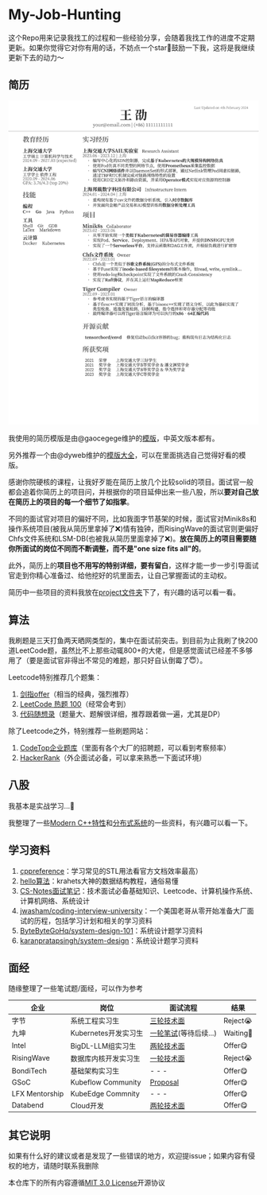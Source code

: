 # My-Job-Hunting

这个Repo用来记录我找工的过程和一些经验分享，会随着我找工作的进度不定期更新。如果你觉得它对你有用的话，不妨点一个star🌟鼓励一下我，这将是我继续更新下去的动力～

## 简历

<div align="center">
    <img src="./resume/resume.png" width=550>
</div>

我使用的简历模版是由@gaocegege维护的[模版](https://github.com/dyweb/Deedy-Resume-for-Chinese)，中英文版本都有。

另外推荐一个由@dyweb维护的[模版大全](https://github.com/dyweb/awesome-resume-for-chinese)，可以在里面挑选自己觉得好看的模版。

感谢你院硬核的课程，让我好歹能在简历上放几个比较solid的项目。面试官一般都会追着你简历上的项目问，并根据你的项目延伸出来一些八股，所以**要对自己放在简历上的项目的每一个细节了如指掌**。

不同的面试官对项目的偏好不同，比如我面字节基架的时候，面试官对Minik8s和操作系统项目(被我从简历里拿掉了❌)情有独钟，而RisingWave的面试官则更偏好Chfs文件系统和LSM-DB(也被我从简历里面拿掉了❌)。**放在简历上的项目需要随你所面试的岗位不同而不断调整，而不是"one size fits all"的**。

此外，简历上的**项目也不用写的特别详细，要有留白**，这样才能一步一步引导面试官走到你精心准备过、给他挖好的坑里面去，让自己掌握面试的主动权。

简历中一些项目的资料我放在[project文件夹](./project/)下了，有兴趣的话可以看一看。

## 算法

我刷题是三天打鱼两天晒网类型的，集中在面试前突击。到目前为止我刷了快200道LeetCode题，虽然比不上那些动辄800+的大佬，但是感觉面试已经差不多够用了（要是面试官非得出不常见的难题，那只好自认倒霉了😇）。

Leetcode特别推荐几个题集：

1. [剑指offer](https://leetcode.cn/studyplan/coding-interviews/)（相当的经典，强烈推荐）
2. [LeetCode 热题 100](https://leetcode.cn/studyplan/top-100-liked/)（经常会考到）
3. [代码随想录](https://programmercarl.com)（题量大、题解很详细，推荐跟着做一遍，尤其是DP）

除了Leetcode之外，特别推荐一些刷题网站：
1. [CodeTop企业题库](https://codetop.cc/home)（里面有各个大厂的招聘题，可以看到考察频率）
2. [HackerRank](https://www.hackerrank.com)（外企面试必备，可以拿来熟悉一下面试环境）

## 八股

我基本是实战学习...🤡

我整理了一些[Modern C++特性](./c++/)和[分布式系统](./system/)的一些资料，有兴趣可以看一下。

## 学习资料

1. [cppreference](https://zh.cppreference.com/w/首页)：学习常见的STL用法看官方文档效率最高）
2. [hello算法](https://www.hello-algo.com)：krahets大神的数据结构教程，通俗易懂
3. [CS-Notes面试笔记](https://cyc2018.xyz)：技术面试必备基础知识、Leetcode、计算机操作系统、计算机网络、系统设计
4. [jwasham/coding-interview-university](https://github.com/jwasham/coding-interview-university)：一个美国老哥从零开始准备大厂面试的历程，包括学习计划和相关的学习资料
5. [ByteByteGoHq/system-design-101](https://github.com/ByteByteGoHq/system-design-101)：系统设计题学习资料
6. [karanpratapsingh/system-design](https://github.com/karanpratapsingh/system-design)：系统设计题学习资料

## 面经

随缘整理了一些笔试题/面经，可以作为参考

| 企业   | 岗位                 | 面试流程                                         | 结果     |
| ------ | -------------------- | ------------------------------------------------ | -------- |
| 字节   | 系统工程实习生      | [三轮技术面](./interview/ByteDance.md)           | Reject😭  |
| 九坤   | Kubernetes开发实习生 | [一轮笔试](./interview/Ubiquant.md)(等待后续...) | Waiting🤔️ |
| Intel  | BigDL-LLM组实习生    | [两轮技术面](./interview/Intel.md)               | Offer😋   |
| RisingWave | 数据库内核开发实习生 | [一轮技术面](./interview/RisingWave.md)        | Reject😭  |
| BondiTech | 基础架构实习生 | - - - | Offer😋 |
| GSoC | Kubeflow Community | [Proposal](./interview/Proposal%20for%20GSoC%202024.pdf) | Offer😋 |
| LFX Mentorship | KubeEdge Commnity | - - - | Offer😋 |
| Databend | Cloud开发 | [两轮技术面](./interview/Databend.md) | Offer😋 |

## 其它说明

如果有什么好的建议或者是发现了一些错误的地方，欢迎提issue；如果内容有侵权的地方，请随时联系我删除

本仓库下的所有内容遵循[MIT 3.0 License](./LICENSE)开源协议
